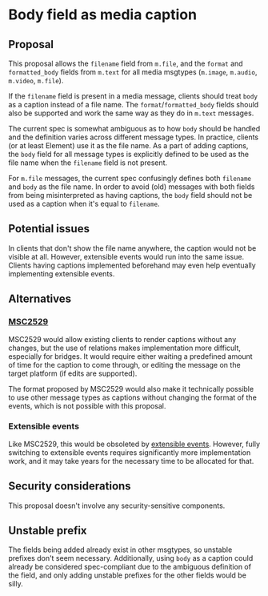 # Body field as media caption

## Proposal

This proposal allows the `filename` field from `m.file`, and the `format` and
`formatted_body` fields from `m.text` for all media msgtypes (`m.image`,
`m.audio`, `m.video`, `m.file`).

If the `filename` field is present in a media message, clients should treat
`body` as a caption instead of a file name. The `format`/`formatted_body`
fields should also be supported and work the same way as they do in `m.text`
messages.

The current spec is somewhat ambiguous as to how `body` should be handled and
the definition varies across different message types. In practice, clients
(or at least Element) use it as the file name. As a part of adding captions,
the `body` field for all message types is explicitly defined to be used as the
file name when the `filename` field is not present.

For `m.file` messages, the current spec confusingly defines both `filename` and
`body` as the file name. In order to avoid (old) messages with both fields from
being misinterpreted as having captions, the `body` field should not be used as
a caption when it's equal to `filename`.

## Potential issues

In clients that don't show the file name anywhere, the caption would not be
visible at all. However, extensible events would run into the same issue.
Clients having captions implemented beforehand may even help eventually
implementing extensible events.

## Alternatives

### [MSC2529](https://github.com/matrix-org/matrix-spec-proposals/pull/2529)

MSC2529 would allow existing clients to render captions without any changes,
but the use of relations makes implementation more difficult, especially for
bridges. It would require either waiting a predefined amount of time for the
caption to come through, or editing the message on the target platform (if
edits are supported).

The format proposed by MSC2529 would also make it technically possible to use
other message types as captions without changing the format of the events,
which is not possible with this proposal.

### Extensible events

Like MSC2529, this would be obsoleted by [extensible events](https://github.com/matrix-org/matrix-spec-proposals/pull/3552).
However, fully switching to extensible events requires significantly more
implementation work, and it may take years for the necessary time to be
allocated for that.

## Security considerations

This proposal doesn't involve any security-sensitive components.

## Unstable prefix

The fields being added already exist in other msgtypes, so unstable prefixes
don't seem necessary. Additionally, using `body` as a caption could already be
considered spec-compliant due to the ambiguous definition of the field, and
only adding unstable prefixes for the other fields would be silly.
